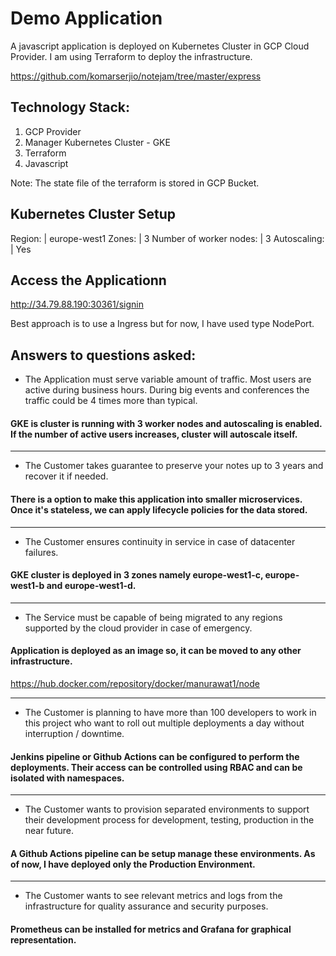 # Demo Application

A javascript application is deployed on Kubernetes Cluster in GCP Cloud Provider. I am using Terraform to deploy the infrastructure.

https://github.com/komarserjio/notejam/tree/master/express

## Technology Stack:

1. GCP Provider
2. Manager Kubernetes Cluster - GKE
3. Terraform
4. Javascript

Note: The state file of the terraform is stored in GCP Bucket.

## Kubernetes Cluster Setup

Region: |	europe-west1
Zones: |	3
Number of worker nodes: |	3
Autoscaling: | Yes


## Access the Applicationn

http://34.79.88.190:30361/signin

Best approach is to use a Ingress but for now, I have used type NodePort.

## Answers to questions asked:

* The Application must serve variable amount of traffic. Most users are active during business hours. During big
events and conferences the traffic could be 4 times more than typical.

#### GKE is cluster is running with 3 worker nodes and autoscaling is enabled. If the number of active users increases, cluster will autoscale itself.
_____________

* The Customer takes guarantee to preserve your notes up to 3 years and recover it if needed.

#### There is a option to make this application into smaller microservices. Once it's stateless, we can apply lifecycle policies for the data stored.
_____________

* The Customer ensures continuity in service in case of datacenter failures.

#### GKE cluster is deployed in 3 zones namely europe-west1-c, europe-west1-b and europe-west1-d.
_____________

* The Service must be capable of being migrated to any regions supported by the cloud provider in case of
emergency.

#### Application is deployed as an image so, it can be moved to any other infrastructure.

https://hub.docker.com/repository/docker/manurawat1/node
_____________

* The Customer is planning to have more than 100 developers to work in this project who want to roll out multiple
deployments a day without interruption / downtime.

#### Jenkins pipeline or Github Actions can be configured to perform the deployments. Their access can be controlled using RBAC and can be isolated with namespaces.
_____________

* The Customer wants to provision separated environments to support their development process for development,
testing, production in the near future.

#### A Github Actions pipeline can be setup manage these environments. As of now, I have deployed only the Production Environment.
_____________

* The Customer wants to see relevant metrics and logs from the infrastructure for quality assurance and security
purposes.

#### Prometheus can be installed for metrics and Grafana for graphical representation.

